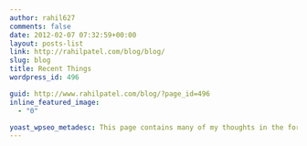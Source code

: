 ```yaml
---
author: rahil627
comments: false
date: 2012-02-07 07:32:59+00:00
layout: posts-list
link: http://rahilpatel.com/blog/blog/
slug: blog
title: Recent Things
wordpress_id: 496

guid: http://www.rahilpatel.com/blog/?page_id=496
inline_featured_image:
  - "0"

yoast_wpseo_metadesc: This page contains many of my thoughts in the form of a written language, and is now starting to resemble a philosophical corpus of a child.
---
```


<!-- adding text here doesn't do anything -->
